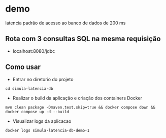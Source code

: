 # demo

latencia padrão de acesso ao banco de dados de 200 ms


## Rota com 3 consultas SQL na mesma requisição
- localhost:8080/jdbc

## Como usar

- Entrar no diretorio do projeto

```shell
cd simula-latencia-db
```

- Realizar o build da aplicação e criação dos containers Docker

```shell
mvn clean package -Dmaven.test.skip=true && docker compose down && docker compose up -d --build
```

- Visualizar logs da aplicacao

```shell
docker logs simula-latencia-db-demo-1 
```